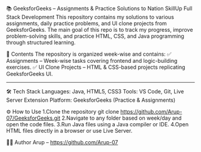 📚 GeeksforGeeks – Assignments & Practice Solutions to Nation SkillUp Full Stack Development 
This repository contains my solutions to various assignments, daily practice problems, and UI clone projects from GeeksforGeeks.
The main goal of this repo is to track my progress, improve problem-solving skills, and practice HTML, CSS, and Java programming through structured learning.

🚀 Contents
The repository is organized week-wise and contains:
✅ Assignments – Week-wise tasks covering frontend and logic-building exercises.
✅ UI Clone Projects – HTML & CSS-based projects replicating GeeksforGeeks UI.

---
🛠️ Tech Stack
Languages: Java, HTML5, CSS3
Tools: VS Code, Git, Live Server Extension
Platform: GeeksforGeeks (Practice & Assignments)

⚙️ How to Use
1.Clone the repository
     git clone https://github.com/Arup-07/GeeksforGeeks.git
2.Navigate to any folder based on week/day and open the code files.
3.Run Java files using a Java compiler or IDE.
4.Open HTML files directly in a browser or use Live Server.

👨‍💻 Author
Arup – https://github.com/Arup-07
